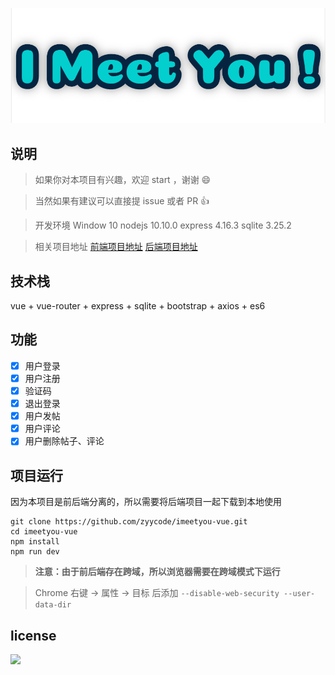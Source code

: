 ![](/imeetyou-logo.png)

## 说明
> 如果你对本项目有兴趣，欢迎 start ，谢谢 😄

> 当然如果有建议可以直接提 issue 或者 PR 👍

> 开发环境 Window 10 nodejs 10.10.0 express 4.16.3 sqlite 3.25.2

> 相关项目地址 [前端项目地址](https://github.com/zyycode/imeetyou-vue) [后端项目地址](https://github.com/zyycode/imeetyou-node)

## 技术栈
vue + vue-router + express + sqlite + bootstrap + axios + es6

## 功能
- [x] 用户登录
- [x] 用户注册
- [x] 验证码
- [x] 退出登录
- [x] 用户发帖
- [x] 用户评论
- [x] 用户删除帖子、评论

## 项目运行
因为本项目是前后端分离的，所以需要将后端项目一起下载到本地使用

```
git clone https://github.com/zyycode/imeetyou-vue.git
cd imeetyou-vue
npm install
npm run dev
```
> **注意：由于前后端存在跨域，所以浏览器需要在跨域模式下运行**

> Chrome 右键 -> 属性 -> 目标 后添加 `--disable-web-security --user-data-dir`

## license
![](https://badgen.net/github/license/micromatch/micromatch)